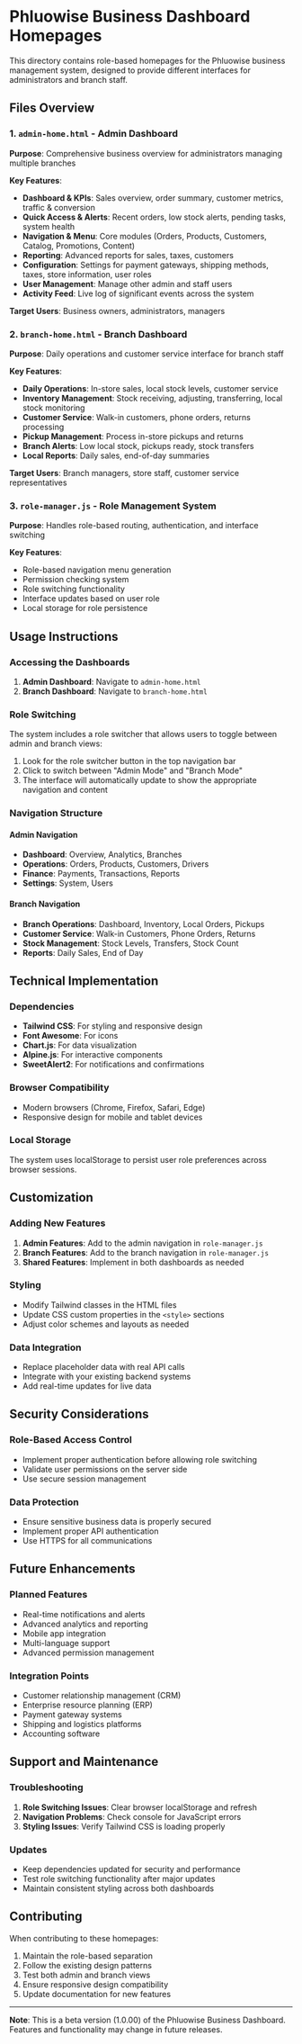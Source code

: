 # Phluowise Business Dashboard Homepages

This directory contains role-based homepages for the Phluowise business management system, designed to provide different interfaces for administrators and branch staff.

## Files Overview

### 1. `admin-home.html` - Admin Dashboard
**Purpose**: Comprehensive business overview for administrators managing multiple branches

**Key Features**:
- **Dashboard & KPIs**: Sales overview, order summary, customer metrics, traffic & conversion
- **Quick Access & Alerts**: Recent orders, low stock alerts, pending tasks, system health
- **Navigation & Menu**: Core modules (Orders, Products, Customers, Catalog, Promotions, Content)
- **Reporting**: Advanced reports for sales, taxes, customers
- **Configuration**: Settings for payment gateways, shipping methods, taxes, store information, user roles
- **User Management**: Manage other admin and staff users
- **Activity Feed**: Live log of significant events across the system

**Target Users**: Business owners, administrators, managers

### 2. `branch-home.html` - Branch Dashboard
**Purpose**: Daily operations and customer service interface for branch staff

**Key Features**:
- **Daily Operations**: In-store sales, local stock levels, customer service
- **Inventory Management**: Stock receiving, adjusting, transferring, local stock monitoring
- **Customer Service**: Walk-in customers, phone orders, returns processing
- **Pickup Management**: Process in-store pickups and returns
- **Branch Alerts**: Low local stock, pickups ready, stock transfers
- **Local Reports**: Daily sales, end-of-day summaries

**Target Users**: Branch managers, store staff, customer service representatives

### 3. `role-manager.js` - Role Management System
**Purpose**: Handles role-based routing, authentication, and interface switching

**Key Features**:
- Role-based navigation menu generation
- Permission checking system
- Role switching functionality
- Interface updates based on user role
- Local storage for role persistence

## Usage Instructions

### Accessing the Dashboards

1. **Admin Dashboard**: Navigate to `admin-home.html`
2. **Branch Dashboard**: Navigate to `branch-home.html`

### Role Switching

The system includes a role switcher that allows users to toggle between admin and branch views:

1. Look for the role switcher button in the top navigation bar
2. Click to switch between "Admin Mode" and "Branch Mode"
3. The interface will automatically update to show the appropriate navigation and content

### Navigation Structure

#### Admin Navigation
- **Dashboard**: Overview, Analytics, Branches
- **Operations**: Orders, Products, Customers, Drivers
- **Finance**: Payments, Transactions, Reports
- **Settings**: System, Users

#### Branch Navigation
- **Branch Operations**: Dashboard, Inventory, Local Orders, Pickups
- **Customer Service**: Walk-in Customers, Phone Orders, Returns
- **Stock Management**: Stock Levels, Transfers, Stock Count
- **Reports**: Daily Sales, End of Day

## Technical Implementation

### Dependencies
- **Tailwind CSS**: For styling and responsive design
- **Font Awesome**: For icons
- **Chart.js**: For data visualization
- **Alpine.js**: For interactive components
- **SweetAlert2**: For notifications and confirmations

### Browser Compatibility
- Modern browsers (Chrome, Firefox, Safari, Edge)
- Responsive design for mobile and tablet devices

### Local Storage
The system uses localStorage to persist user role preferences across browser sessions.

## Customization

### Adding New Features
1. **Admin Features**: Add to the admin navigation in `role-manager.js`
2. **Branch Features**: Add to the branch navigation in `role-manager.js`
3. **Shared Features**: Implement in both dashboards as needed

### Styling
- Modify Tailwind classes in the HTML files
- Update CSS custom properties in the `<style>` sections
- Adjust color schemes and layouts as needed

### Data Integration
- Replace placeholder data with real API calls
- Integrate with your existing backend systems
- Add real-time updates for live data

## Security Considerations

### Role-Based Access Control
- Implement proper authentication before allowing role switching
- Validate user permissions on the server side
- Use secure session management

### Data Protection
- Ensure sensitive business data is properly secured
- Implement proper API authentication
- Use HTTPS for all communications

## Future Enhancements

### Planned Features
- Real-time notifications and alerts
- Advanced analytics and reporting
- Mobile app integration
- Multi-language support
- Advanced permission management

### Integration Points
- Customer relationship management (CRM)
- Enterprise resource planning (ERP)
- Payment gateway systems
- Shipping and logistics platforms
- Accounting software

## Support and Maintenance

### Troubleshooting
1. **Role Switching Issues**: Clear browser localStorage and refresh
2. **Navigation Problems**: Check console for JavaScript errors
3. **Styling Issues**: Verify Tailwind CSS is loading properly

### Updates
- Keep dependencies updated for security and performance
- Test role switching functionality after major updates
- Maintain consistent styling across both dashboards

## Contributing

When contributing to these homepages:
1. Maintain the role-based separation
2. Follow the existing design patterns
3. Test both admin and branch views
4. Ensure responsive design compatibility
5. Update documentation for new features

---

**Note**: This is a beta version (1.0.00) of the Phluowise Business Dashboard. Features and functionality may change in future releases.
